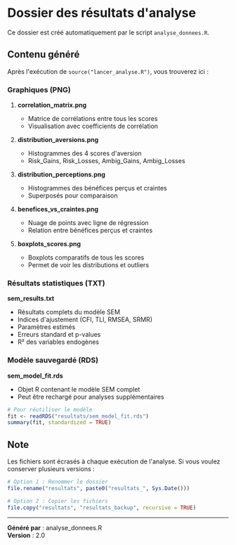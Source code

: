 # Dossier des résultats d'analyse

Ce dossier est créé automatiquement par le script `analyse_donnees.R`.

## Contenu généré

Après l'exécution de `source("lancer_analyse.R")`, vous trouverez ici :

### Graphiques (PNG)

1. **correlation_matrix.png**
   - Matrice de corrélations entre tous les scores
   - Visualisation avec coefficients de corrélation

2. **distribution_aversions.png**
   - Histogrammes des 4 scores d'aversion
   - Risk_Gains, Risk_Losses, Ambig_Gains, Ambig_Losses

3. **distribution_perceptions.png**
   - Histogrammes des bénéfices perçus et craintes
   - Superposés pour comparaison

4. **benefices_vs_craintes.png**
   - Nuage de points avec ligne de régression
   - Relation entre bénéfices perçus et craintes

5. **boxplots_scores.png**
   - Boxplots comparatifs de tous les scores
   - Permet de voir les distributions et outliers

### Résultats statistiques (TXT)

**sem_results.txt**
- Résultats complets du modèle SEM
- Indices d'ajustement (CFI, TLI, RMSEA, SRMR)
- Paramètres estimés
- Erreurs standard et p-values
- R² des variables endogènes

### Modèle sauvegardé (RDS)

**sem_model_fit.rds**
- Objet R contenant le modèle SEM complet
- Peut être rechargé pour analyses supplémentaires

```r
# Pour réutiliser le modèle
fit <- readRDS("resultats/sem_model_fit.rds")
summary(fit, standardized = TRUE)
```

## Note

Les fichiers sont écrasés à chaque exécution de l'analyse. Si vous voulez conserver plusieurs versions :

```r
# Option 1 : Renommer le dossier
file.rename("resultats", paste0("resultats_", Sys.Date()))

# Option 2 : Copier les fichiers
file.copy("resultats", "resultats_backup", recursive = TRUE)
```

---

**Généré par** : analyse_donnees.R  
**Version** : 2.0
